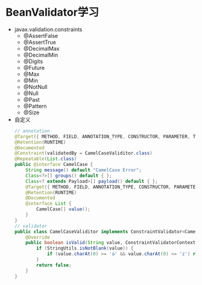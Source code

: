 # BeanValidator学习
- javax.validation.constraints
    - @AssertFalse
    - @AssertTrue
    - @DecimalMax
    - @DecimalMin
    - @Digits
    - @Future
    - @Max
    - @Min
    - @NotNull
    - @Null
    - @Past
    - @Pattern
    - @Size
- 自定义
    ```java
    // annotation
    @Target({ METHOD, FIELD, ANNOTATION_TYPE, CONSTRUCTOR, PARAMETER, TYPE_USE })
    @Retention(RUNTIME)
    @Documented
    @Constraint(validatedBy = CamelCaseValiditor.class)
    @Repeatable(List.class)
    public @interface CamelCase {
        String message() default "CamelCase Error";
        Class<?>[] groups() default { };
        Class<? extends Payload>[] payload() default { };
        @Target({ METHOD, FIELD, ANNOTATION_TYPE, CONSTRUCTOR, PARAMETER, TYPE_USE })
        @Retention(RUNTIME)
        @Documented
        @interface List {
            CamelCase[] value();
        }
    }
    // validator
    public class CamelCaseValiditor implements ConstraintValidator<CamelCase, String> {
        @Override
        public boolean isValid(String value, ConstraintValidatorContext context) {
            if (StringUtils.isNotBlank(value)) {
                if (value.charAt(0) >= 'a' && value.charAt(0) <= 'z') return true;
            }
            return false;
        }
    }
    ```